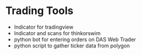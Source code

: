# Trading Tools

- Indicator for tradingview
- Indicator and scans for thinkorswim
- python bot for entering orders on DAS Web Trader
- python script to gather ticker data from polygon
